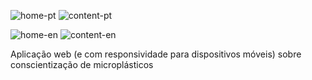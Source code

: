 ![home-pt](https://github.com/fractalxg/portfolio-microplasticos/assets/147837025/79145ab7-154b-4110-ac95-b0ee69f136f6)
![content-pt](https://github.com/fractalxg/portfolio-microplasticos/assets/147837025/43e1f96c-6a73-4716-8dc3-8d78652c99bc)

![home-en](https://github.com/fractalxg/portfolio-microplasticos/assets/147837025/72231c41-f843-4fdc-8a6a-ecb977a73ba3)
![content-en](https://github.com/fractalxg/portfolio-microplasticos/assets/147837025/43852909-58f9-4683-b212-00edebd16626)

Aplicação web (e com responsividade para dispositivos móveis) sobre conscientização de microplásticos
